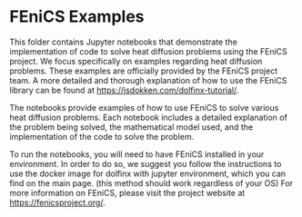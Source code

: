 # FEniCS Examples

This folder contains Jupyter notebooks that demonstrate the implementation of code to solve heat diffusion problems using the FEniCS project. We focus specifically on examples regarding heat diffusion problems. These examples are officially provided by the FEniCS project team. A more detailed and thorough explanation of how to use the FEniCS library can be found at https://jsdokken.com/dolfinx-tutorial/.

The notebooks provide examples of how to use FEniCS to solve various heat diffusion problems. Each notebook includes a detailed explanation of the problem being solved, the mathematical model used, and the implementation of the code to solve the problem.

To run the notebooks, you will need to have FEniCS installed in your environment. In order to do so, we suggest you follow the instructions to use the docker image for dolfinx with jupyter environment, which you can find on the main page. (this method should work regardless of your OS) For more information on FEniCS, please visit the project website at https://fenicsproject.org/.
